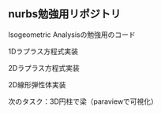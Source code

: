 ## nurbs勉強用リポジトリ

Isogeometric Analysisの勉強用のコード

1Dラプラス方程式実装

2Dラプラス方程式実装

2D線形弾性体実装

次のタスク：3D円柱で梁（paraviewで可視化）